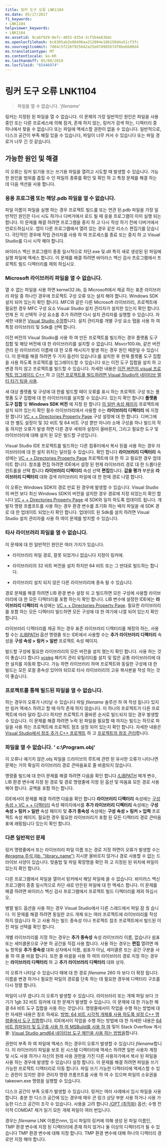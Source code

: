 ```yaml
---
title: 링커 도구 오류 LNK1104
ms.date: 05/17/2017
f1_keywords:
- LNK1104
helpviewer_keywords:
- LNK1104
ms.assetid: 9ca6f929-0efc-4055-8354-3cf5b4e636dc
ms.openlocfilehash: bc6305ab2e96496aa212004e186150d4a51cf3fc
ms.sourcegitcommit: 7d64c5f226f925642a25e07498567df8bebb00d4
ms.translationtype: MT
ms.contentlocale: ko-KR
ms.lasthandoff: 05/08/2019
ms.locfileid: "65446974"
---
```

# <a name="linker-tools-error-lnk1104"></a>링커 도구 오류 LNK1104

> 파일을 열 수 없습니다. '*filename*'

링커는 지정된 된 파일을 열 수 없습니다. 이 문제의 가장 일반적인 원인은 파일을 사용 중인 또는 다른 프로세스에 의해 잠겨, 존재 하지 않는, 링커가 검색 하는, 디렉터리 중 하나에서 찾을 수 없습니다 또는 파일에 액세스할 권한이 없을 수 있습니다. 일반적으로, 디스크 공간이 부족 해질 있을 수 있습니다, 파일이 너무 커서 수 있습니다 또는 파일 경로가 너무 긴 것 같습니다.

## <a name="possible-causes-and-solutions"></a>가능한 원인 및 해결

이 오류는 링커 읽기용 또는 쓰기용 파일을 열려고 시도할 때 발생할 수 있습니다. 가능한 원인을 범위를 좁힐 수 인 파일의 종류를 확인 및 확인 하 고 특정 문제를 해결 하는 데 다음 섹션을 사용 합니다.

### <a name="cannot-open-your-app-or-its-pdb-file"></a>응용 프로그램 또는 해당.pdb 파일을 열 수 없습니다.

파일 이름이 파일을 실행 하는 경우 프로젝트 빌드를 또는 연관 된.pdb 파일을 가장 일반적인 원인은 다시 시도 하거나 디버거에서 로드 될 때 응용 프로그램이 이미 실행 되는 합니다. 이 문제를 해결 하려면 프로그램을 중지 하 고 다시 작성 하기 전에 디버거에서 언로드하십시오. 앱이 다른 프로그램에서 열려 있는 경우 같은 리소스 편집기를 닫습니다. 극단적인 경우에 작업 관리자를 사용 하 여 프로세스를 종료 또는 중지 하 고 Visual Studio를 다시 시작 해야 합니다.

바이러스 백신 프로그램이 종종 일시적으로 차단.exe 및.dll 특히 새로 생성된 된 파일에 실행 파일에 액세스 합니다. 이 문제를 해결 하려면 바이러스 백신 검사 프로그램에서 프로젝트 빌드 디렉터리를 제외 하십시오.

### <a name="cannot-open-a-microsoft-library-file"></a>Microsoft 라이브러리 파일을 열 수 없습니다.

열 수 없는 파일을 사용 하면 kernel32.lib, 등 Microsoft에서 제공 하는 표준 라이브러리 파일 중 하나인 경우에 프로젝트 구성 오류 또는 설치 해야 합니다. Windows SDK 설치 되어 있는지 확인 합니다. MFC와 같은 다른 Microsoft 라이브러리, 프로젝트에 필요한 경우 MFC 구성 요소 Visual Studio 설치 관리자가 설치한 있는지 확인 합니다. 언제 든 지 선택적 구성 요소를 추가 하려면 다시 설치 관리자를 실행할 수 있습니다. 자세한 내용은 [Visual Studio 수정](/visualstudio/install/modify-visual-studio)합니다. 설치 관리자를 개별 구성 요소 탭을 사용 하 여 특정 라이브러리 및 Sdk를 선택 합니다.

이전 버전의 Visual Studio를 사용 하 여 만든 프로젝트를 빌드하는 경우 플랫폼 도구 집합 및 해당 버전에 대 한 라이브러리를 설치할 수 없습니다. Msvcr100.lib, 같은 버전 관리 된 라이브러리 이름에 대 한 오류 메시지가 발생 하는 경우 원인 때문일 수 있습니다. 이 문제를 해결 하려면 두 가지 옵션이 있습니다:를 설치한 후 현재 플랫폼 도구 집합을 사용 하도록 프로젝트를 업그레이드할 수 있습니다 또는 이전 도구 집합을 설치 하 고 변경 하지 않고 프로젝트를 빌드할 수 있습니다. 자세한 내용은 [이전 버전의 visual 프로젝트 업그레이드 C++ ](../../porting/upgrading-projects-from-earlier-versions-of-visual-cpp.md) 하 고 [이전 프로젝트를 빌드하려면 Visual Studio의 네이티브 멀티 타기 팅을 사용](../../porting/use-native-multi-targeting.md).

새 대상 플랫폼 및 구성에 대 한를 빌드할 때이 오류를 표시 하는 프로젝트 구성 또는 플랫폼 도구 집합에 대 한 라이브러리를 설치할 수 있습니다. 있는지 확인 합니다 **플랫폼 도구 집합** 및 **Windows SDK 버전** 에 지정 된 합니다 [의 일반 속성 페이지](../../build/reference/general-property-page-project.md) 프로젝트에 설치 되어 있는지 확인 필수 라이브러리에서 사용할 수는 **라이브러리 디렉터리** 에 지정 된 합니다 [VC + + Directories Property Page](../../build/reference/vcpp-directories-property-page.md) 구성 설정에 대 한 합니다. 디버그에 대 한 별도 설정이 및 32 비트 및 64 비트 구성 뿐만 아니라 소매 구성을 하나 빌드의 작동 하지만 오류가 발생 하면 다른 경우 세워야 설정이 올바른지, 그리고 필요한 도구 및 라이브러리에 대해 설치 된 모든 빌드할 구성입니다.

Visual Studio IDE 프로젝트를 빌드하는 다른 컴퓨터에서 복사 된를 사용 하는 경우 라이브러리에 대 한 설치 위치는 달라질 수 있습니다. 확인 합니다 **라이브러리 디렉터리** 속성에는 [VC + + Directories Property Page](../../build/reference/vcpp-directories-property-page.md) 프로젝트에 대 한 하 고 필요한 경우 업데이트 합니다. 참조를 편집 하려면 IDE에서 설정 된 현재 라이브러리 경로 대 한 드롭다운 컨트롤을 선택 합니다 **라이브러리 디렉터리** 속성 선택 **편집**합니다. **값을 평가** 부분을 **라이브러리 디렉터리** 대화 검색 라이브러리 파일에 대 한 현재 경로 나열 합니다.

이 오류는 Windows SDK의 경로 만료 된 경우에 발생할 수 있습니다. Visual Studio의 버전 보다 최신 Windows SDK의 버전을 설치한 경우 경로에 지정 되었는지 확인 합니다 [VC + + Directories Property Page](../../build/reference/vcpp-directories-property-page.md) 새 SDK와 일치 하도록 업데이트 됩니다. 개발자 명령 프롬프트를 사용 하는 경우 환경 변수를 초기화 하는 배치 파일을 새 SDK 경로 대 한 업데이트 되었는지 확인 합니다. 업데이트 된 Sdk를 설치 하려면 Visual Studio 설치 관리자를 사용 하 여이 문제를 방지할 수 있습니다.

### <a name="cannot-open-a-third-party-library-file"></a>타사 라이브러리 파일을 열 수 없습니다.

이 문제에 대 한 일반적인 원인은 여러 가지가 있습니다.

- 라이브러리 파일 경로, 잘못 되었거나 없습니다 지정이 링커에.

- 라이브러리의 32 비트 버전을 설치 하지만 64 비트 또는 그 반대로 빌드하는 합니다.

- 라이브러리 설치 되지 않은 다른 라이브러리에 종속 될 수 있습니다.

경로 문제를 해결 하려면 LIB 환경 변수 설정 되 고 빌드하면 모든 구성에 사용할 라이브러리에 대 한 모든 디렉터리를 포함 하는지 확인 합니다. LIB 변수에 설정한 IDE에는 **라이브러리 디렉터리** 속성에는 [VC + + Directories Property Page](../../build/reference/vcpp-directories-property-page.md). 필요한 라이브러리를 포함 하는 모든 디렉터리 빌드하면 모든 구성에 대 한 여기에 나열 되어 있는지 확인 합니다.

라이브러리 디렉터리를 제공 하는 경우 표준 라이브러리 디렉터리를 재정의 하는, 사용할 수는 [/LIBPATH](../../build/reference/libpath-additional-libpath.md) 옵션 명령줄 또는 IDE에서 사용할 수는 **추가 라이브러리 디렉터리** 속성을 **구성 속성 > 링커 > 일반** 프로젝트 속성 페이지.

빌드할 구성에 필요한 라이브러리의 모든 버전을 설치 했는지 확인 합니다. 사용 하는 것이 좋습니다 합니다 [vcpkg](../../vcpkg.md) 패키지 관리 유틸리티를 설치 및 많은 공통 라이브러리에 대 한 설치를 자동화 합니다. 가능 하면 라이브러리 하며 프로젝트와 동일한 구성에 대 한 빌드는 모든 로컬 종속성 있어야 되므로 타사 라이브러리의 고유 복사본을 작성 하는 것이 좋습니다.

### <a name="cannot-open-a-file-built-by-your-project"></a>프로젝트를 통해 빌드된 파일을 열 수 없습니다.

하는 경우이 오류가 나타날 수 있습니다 파일 *filename* 솔루션 하 여 작성 됩니다 있지만 링커 액세스 하려고 할 때 아직 존재 하지 않습니다. 이 하나의 프로젝트가 다른 프로젝트에 따라 달라 집니다 하지만 프로젝트가 올바른 순서로 빌드되지 않는 경우 발생할 수 있습니다. 이 문제를 해결 하려면 누락 된 파일을 필요할 때 까지는 빌드는 하므로 파일을 사용 하는 프로젝트에 프로젝트 참조 설정 되어 있는지 확인 합니다. 자세한 내용은 [Visual Studio에서 참조 추가 C++ 프로젝트](../../build/adding-references-in-visual-cpp-projects.md) 하 고 [프로젝트의 참조 관리](/visualstudio/ide/managing-references-in-a-project)합니다.

### <a name="cannot-open-file-cprogramobj"></a>파일을 열 수 없습니다. ' c:\\Program.obj'

이 오류나 예기치 않은.obj 파일을 드라이브의 루트에 관련 된 유사한 오류가 나타나면 문제는 거의 확실히 라이브러리 경로 큰따옴표로 줄 바꿈되지 않습니다.

명령줄 빌드에 대 한이 문제를 해결 하려면 다음을 확인 합니다 [/LIBPATH](../../build/reference/libpath-additional-libpath.md) 매개 변수, LIB 환경 변수에 지정 된 경로 및 경로 명령줄에 지정 된 옵션 및 따옴표 모든 경로 사용 해야 합니다. 공백을 포함 하는 합니다.

IDE에서이 문제를 해결 하려면 다음을 확인 합니다 **라이브러리 디렉터리** 속성에는 [구성 속성 > VC + + 디렉터리](../../build/reference/vcpp-directories-property-page.md) 속성 페이지에서를 **추가 라이브러리 디렉터리** 속성에는 **구성 속성 > 링커 > 일반** 속성 페이지 및 **추가 종속성** 속성에는 **구성 속성 > 링커 > 입력** 프로젝트 속성 페이지. 필요한 경우 필요한 라이브러리가 포함 된 모든 디렉터리 경로 큰따옴표에 래핑됩니다 있는지 확인 합니다.

### <a name="other-common-issues"></a>다른 일반적인 문제

링커 명령줄에서 또는 라이브러리 파일 이름 또는 경로 지정 하면이 오류가 발생할 수는 [#pragma 주석 (lib, "library_name")](../../preprocessor/comment-c-cpp.md) 지시문 올바르지 않거나 경로 사용할 수 없는 드라이브 사양이 있습니다. 맞춤법 및 파일 확장명을 확인 하 고 지정된 된 위치에 파일이 있는지 확인 합니다.

다른 프로그램에서 파일을 열어서 링커에서 해당 파일에 쓸 수 없습니다. 바이러스 백신 프로그램이 종종 일시적으로 차단 새로 만든된 파일에 대 한 액세스 합니다. 이 문제를 해결 하려면 바이러스 백신 검사 프로그램에서 프로젝트 빌드 디렉터리를 제외 하십시오.

병렬 빌드 옵션을 사용 하는 경우 Visual Studio에서 다른 스레드에서 파일 잠 궜 습니다. 이 문제를 해결 하려면 동일한 코드 개체 또는 여러 프로젝트에 라이브러리를 작성 하지 않습니다 하 고 사용 하는 빌드 종속성 이나 프로젝트 참조 프로젝트에서 빌드된 이진 파일 선택를 확인 합니다.

개별 라이브러리를 지정 하는 경우는 **추가 종속성** 속성 라이브러리 이름, 없습니다 쉼표 또는 세미콜론으로 구분 하 공간을 직접 사용 합니다. 사용 하는 경우는 **편집** 열려면 메뉴 항목을 **추가 종속성** 대화 상자에서 이름, 쉼표가 아님, 세미콜론 또는 공간 구분을 사용 하 여 줄 바꿈 합니다. 또한 줄 바꿈을 사용 하 여의 라이브러리 경로 지정 하는 경우는 **라이브러리 디렉터리** 하 고 **추가 라이브러리 디렉터리** 대화 상자.

이 오류가 나타날 수 있습니다 때에 대 한 경로 *filename* 260 자 보다 더 확장 됩니다. 이름을 변경 하거나 필요한 파일의 경로를 단축 하는 데 필요한 경우에 디렉터리 구조를 다시 정렬 합니다.

파일이 너무 큽니다.이 오류가 발생할 수 있습니다. 라이브러리 또는 개체 파일 보다 크기가 1gb 32 비트 링커에 대 한 문제가 발생할 수 있습니다. 이 문제에 대 한 가능한 해결 64 비트 도구 집합을 사용 하는 것입니다. 명령줄에서이 작업을 수행 하는 방법에 대 한 자세한 내용은 참조 하세요. [방법: 64 비트 시각적 개체를 사용 하도록 설정 C++ 명령줄에서 도구 집합](../../build/how-to-enable-a-64-bit-visual-cpp-toolset-on-the-command-line.md)합니다. IDE에서이 작업을 수행 하는 방법에 대 한 자세한 내용은 [64 비트 컴파일러 및 도구를 사용 하 여 MSBuild를 사용 하 여](../../build/walkthrough-using-msbuild-to-create-a-visual-cpp-project.md#using-msbuild-to-build-your-project) 및이 Stack Overflow 게시물: [Visual Studio amd64 네이티브 도구 체인을 사용 하는 방법을](http://stackoverflow.com/questions/19820718/how-to-make-visual-studio-use-the-native-amd64-toolchain/23793055)합니다.

권한이 부족 하 여 파일에 액세스 하는 경우이 오류가 발생할 수 있습니다 *filename*합니다. 이 라이브러리 파일을 보호 된 시스템 디렉터리에 액세스 하려면 일반 사용자 계정 및 시도 사용 하거나 자신의 원래 사용 권한을 가진 다른 사용자가에서 복사 된 파일을 사용 하는 경우에 발생할 수 있습니다 설정 합니다. 이 문제를 해결 하려면 파일을 쓰기 가능한 프로젝트 디렉터리로 이동 합니다. 파일 쓰기 가능한 디렉터리에 액세스할 수 있는 권한이 있지만 경우 관리자 명령 프롬프트를 사용 하 여 수 있으며 파일의 소유권을 takeown.exe 명령을 실행할 수 있습니다.

디스크 공간이 부족 오류가 발생할 수 있습니다. 링커는 여러 사례에서 임시 파일을 사용합니다. 충분 한 디스크 공간에 있는 경우에 매우 큰 링크 상당 부분 사용 하거나 사용 가능한 디스크 공간이 조각 수 있습니다. 사용을 고려 합니다 [/OPT (최적화)](../../build/reference/opt-optimizations.md) 옵션; 수행 전이적 COMDAT 제거 읽기 모든 개체 파일이 여러 번입니다.

경우는 *filename* LNK 이름은*nnn*, 임시 파일의 링커에 의해 생성 된 파일 이름인, TMP 환경 변수에 지정 된 디렉터리에 존재 하지 않거나 둘 이상의 디렉터리가 될 수 있습니다 TMP 환경 변수에 대해 지정 합니다. TMP 환경 변수에 대해 하나의 디렉터리 경로만 지정 해야 합니다.

